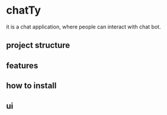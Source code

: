 # chatTy
it is a chat application, where people can interact with chat bot.

## project structure
## features
## how to install 
## ui

